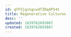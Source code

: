 ```yaml
---
id: qfFVjgsSgcwdTZDq4P54t
title: Regenerative Cultures
desc: ''
updated: 1639762693867
created: 1639762693867
---
```


